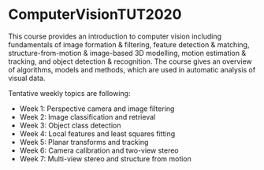 # ComputerVisionTUT2020
This course provides an introduction to computer vision including fundamentals of image formation &amp; filtering, feature detection &amp; matching, structure-from-motion &amp; image-based 3D modelling, motion estimation &amp; tracking, and object detection &amp; recognition. The course gives an overview of algorithms, models and methods, which are used in automatic analysis of visual data.

Tentative weekly topics are following:
- Week 1: Perspective camera and image filtering
- Week 2: Image classification and retrieval
- Week 3: Object class detection
- Week 4: Local features and least squares fitting
- Week 5: Planar transforms and tracking
- Week 6: Camera calibration and two-view stereo
- Week 7: Multi-view stereo and structure from motion
